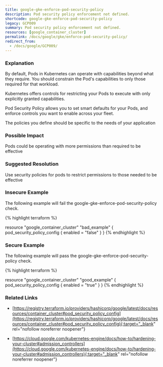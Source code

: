 ```yaml
---
title: google-gke-enforce-pod-security-policy
description: Pod security policy enforcement not defined.
shortcode: google-gke-enforce-pod-security-policy
legacy: GCP009
summary: Pod security policy enforcement not defined. 
resources: [google_container_cluster] 
permalink: /docs/google/gke/enforce-pod-security-policy/
redirect_from: 
  - /docs/google/GCP009/
---
```


### Explanation


By default, Pods in Kubernetes can operate with capabilities beyond what they require. You should constrain the Pod's capabilities to only those required for that workload.

Kubernetes offers controls for restricting your Pods to execute with only explicitly granted capabilities. 

Pod Security Policy allows you to set smart defaults for your Pods, and enforce controls you want to enable across your fleet. 

The policies you define should be specific to the needs of your application


### Possible Impact
Pods could be operating with more permissions than required to be effective

### Suggested Resolution
Use security policies for pods to restrict permissions to those needed to be effective


### Insecure Example

The following example will fail the google-gke-enforce-pod-security-policy check.

{% highlight terraform %}

resource "google_container_cluster" "bad_example" {
	pod_security_policy_config {
        enabled = "false"
	}
}
{% endhighlight %}



### Secure Example

The following example will pass the google-gke-enforce-pod-security-policy check.

{% highlight terraform %}

resource "google_container_cluster" "good_example" {
	pod_security_policy_config {
        enabled = "true"
	}
}
{% endhighlight %}



### Related Links


- [https://registry.terraform.io/providers/hashicorp/google/latest/docs/resources/container_cluster#pod_security_policy_config](https://registry.terraform.io/providers/hashicorp/google/latest/docs/resources/container_cluster#pod_security_policy_config){:target="_blank" rel="nofollow noreferrer noopener"}

- [https://cloud.google.com/kubernetes-engine/docs/how-to/hardening-your-cluster#admission_controllers](https://cloud.google.com/kubernetes-engine/docs/how-to/hardening-your-cluster#admission_controllers){:target="_blank" rel="nofollow noreferrer noopener"}



